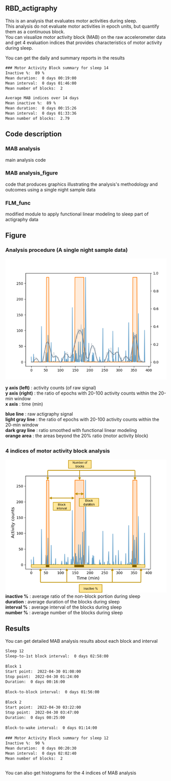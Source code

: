 ## RBD_actigraphy
This is an analysis that evaluates motor activities during sleep.  
This analysis do not evaluate motor activities in epoch units, but quantify them as a continuous block.  
You can visualize motor activity block (MAB) on the raw accelerometer data and get 4 evaluation indices that provides characteristics of motor activity during sleep.  

You can get the daily and summary reports in the results

```
### Motor Activity Block summary for sleep 14  
Inactive %:  89 %  
Mean duration:  0 days 00:19:00  
Mean interval:  0 days 01:46:00  
Mean number of blocks:  2  
```

```
Average MAB indices over 14 days  
Mean inactive %:  89 %  
Mean duration:  0 days 00:15:26  
Mean interval:  0 days 01:33:36  
Mean number of blocks:  2.79  
```

## Code description
### MAB analysis
main analysis code
### MAB analysis_figure
code that produces graphics illustrating the analysis's methodology and outcomes using a single night sample data
### FLM_func
modified module to apply functional linear modeling to sleep part of actigraphy data

## Figure
### Analysis procedure (A single night sample data)
<img src="./all_in_one.png">

<b>y axis (left)</b> : activity counts (of raw signal)   
<b>y axis (right)</b> : the ratio of epochs with 20-100 activity counts within the 20-min window    
<b>x axis</b> : time (min)    

<b>blue line</b> : raw actigraphy signal  
<b>light gray line</b> : the ratio of epochs with 20-100 activity counts within the 20-min window  
<b>dark gray line</b> : ratio smoothed with functional linear modeling   
<b>orange area</b> : the areas beyond the 20% ratio (motor activity block)  
## 
### 4 indices of motor activity block analysis
<img src="./MAB.png"
style="width:640px">  
<b>inactive %</b> : average ratio of the non-block portion during sleep  
<b>duration</b> : average duration of the blocks during sleep  
<b>interval %</b> : average interval of the blocks during sleep  
<b>number %</b> : average number of the blocks during sleep  

## Results 
You can get detailed MAB analysis results about each block and interval
```
Sleep 12  
Sleep-to-1st block interval:  0 days 02:58:00  

Block 1  
Start point:  2022-04-30 01:08:00  
Stop point:  2022-04-30 01:24:00  
Duration:  0 days 00:16:00  

Block-to-block interval:  0 days 01:56:00  

Block 2  
Start point:  2022-04-30 03:22:00  
Stop point:  2022-04-30 03:47:00  
Duration:  0 days 00:25:00  

Block-to-wake interval:  0 days 01:14:00  

### Motor Activity Block summary for sleep 12  
Inactive %:  90 %  
Mean duration:  0 days 00:20:30  
Mean interval:  0 days 02:02:40  
Mean number of blocks:  2  
```
## 
You can also get histograms for the 4 indices of MAB analysis
